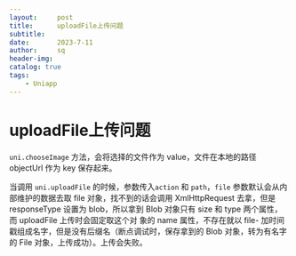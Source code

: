 ```yaml
---
layout:     post
title:      uploadFile上传问题
subtitle:   
date:       2023-7-11
author:     sq
header-img: 
catalog: true
tags:
    - Uniapp
---
```

# uploadFile上传问题
`uni.chooseImage` 方法，会将选择的文件作为 value，文件在本地的路径 objectUrl 作为 key 保存起来。

当调用 `uni.uploadFile` 的时候，参数传入`action` 和 `path`，`file` 参数默认会从内部维护的数据去取 file 对象，找不到的话会调用
XmlHttpRequest 去拿，但是 responseType 设置为 blob，所以拿到 Blob 对象只有 size 和 type 两个属性，而 uploadFile 上传时会固定取这个对
象的 name 属性，不存在就以 file- 加时间戳组成名字，但是没有后缀名（断点调试时，保存拿到的 Blob 对象，转为有名字的 File 对象，上传成功）。上传会失败。

